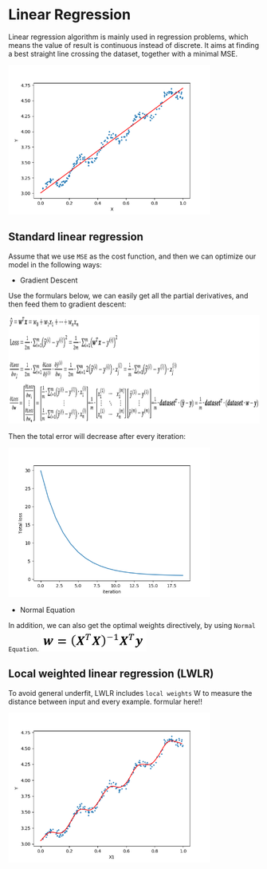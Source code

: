 # Linear Regression

Linear regression algorithm is mainly used in regression problems, which means the value of result is continuous instead of discrete.
It aims at finding a best straight line crossing the dataset, together with a minimal MSE. 

<img width='405' height='300' src="https://github.com/Kobeyond/Codes-for-Machine-Learning/blob/master/Linear%20Regression/data/regression_line.png"/>

## Standard linear regression

Assume that we use `MSE` as the cost function, and then we can optimize our model in the following ways: 


- Gradient Descent

Use the formulars below, we can easily get all the partial derivatives, and then feed them to gradient descent:

<img width='950' height='217' src="https://github.com/Kobeyond/Codes-for-Machine-Learning/blob/master/Linear%20Regression/data/linear_formular.png"/>

Then the total error will decrease after every iteration:

<img width='405' height='300' src="https://github.com/Kobeyond/Codes-for-Machine-Learning/blob/master/Linear%20Regression/data/learning_curve.png"/>


- Normal Equation

In addition, we can also get the optimal weights directively, by using `Normal Equation`.
<img width='213' height='44' src="https://github.com/Kobeyond/Codes-for-Machine-Learning/blob/master/Linear%20Regression/data/normal_equation.png"/>


## Local weighted linear regression (LWLR)
To avoid general underfit, LWLR includes `local weights` W to measure the distance between input and every example. 
formular here!!

<img width='405' height='300' src="https://github.com/Kobeyond/Codes-for-Machine-Learning/blob/master/Linear%20Regression/data/lwlr.png"/>

